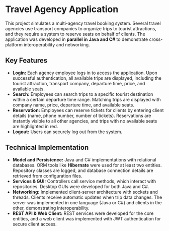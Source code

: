 # Travel Agency Application

This project simulates a multi-agency travel booking system. Several travel agencies use transport companies to organize trips to tourist attractions, and they require a system to reserve seats on behalf of clients. The application was developed in **parallel in Java and C#** to demonstrate cross-platform interoperability and networking.

## Key Features

- **Login:** Each agency employee logs in to access the application. Upon successful authentication, all available trips are displayed, including the tourist attraction, transport company, departure time, price, and available seats.  
- **Search:** Employees can search trips to a specific tourist destination within a certain departure time range. Matching trips are displayed with company name, price, departure time, and available seats.  
- **Reservation:** Employees can reserve tickets for clients by entering client details (name, phone number, number of tickets). Reservations are instantly visible to all other agencies, and trips with no available seats are highlighted in red.  
- **Logout:** Users can securely log out from the system.  

## Technical Implementation

- **Model and Persistence:** Java and C# implementations with relational databases. ORM tools like **Hibernate** were used for at least two entities. Repository classes are logged, and database connection details are retrieved from configuration files.  
- **Services & GUI:** Controllers call service methods, which interact with repositories. Desktop GUIs were developed for both Java and C#.  
- **Networking:** Implemented client-server architecture with sockets and threads. Clients receive automatic updates when trip data changes. The server was implemented in one language (Java or C#) and clients in the other, demonstrating interoperability.  
- **REST API & Web Client:** REST services were developed for the core entities, and a web client was implemented with JWT authentication for secure client access.
